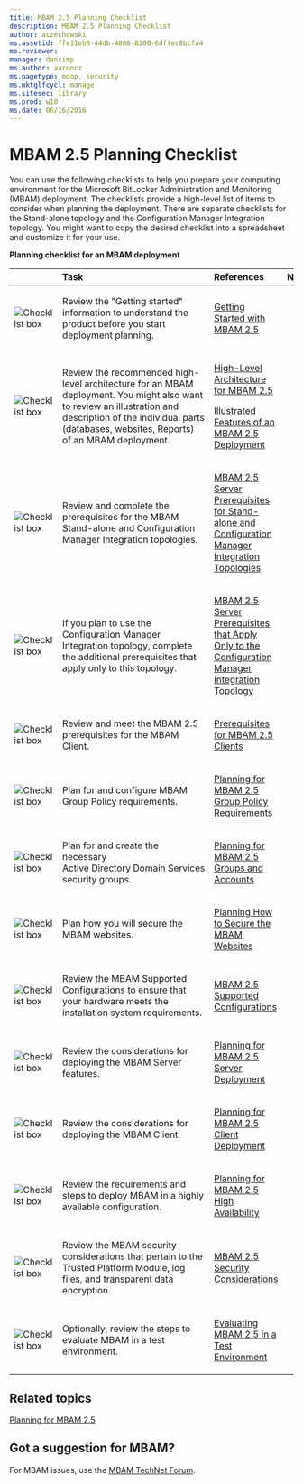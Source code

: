 ```yaml
---
title: MBAM 2.5 Planning Checklist
description: MBAM 2.5 Planning Checklist
author: aczechowski
ms.assetid: ffe11eb8-44db-4886-8300-6dffec8bcfa4
ms.reviewer: 
manager: dansimp
ms.author: aaroncz
ms.pagetype: mdop, security
ms.mktglfcycl: manage
ms.sitesec: library
ms.prod: w10
ms.date: 06/16/2016
---
```



# MBAM 2.5 Planning Checklist


You can use the following checklists to help you prepare your computing environment for the Microsoft BitLocker Administration and Monitoring (MBAM) deployment. The checklists provide a high-level list of items to consider when planning the deployment. There are separate checklists for the Stand-alone topology and the Configuration Manager Integration topology. You might want to copy the desired checklist into a spreadsheet and customize it for your use.

**Planning checklist for an MBAM deployment**

<table>
<colgroup>
<col width="25%" />
<col width="25%" />
<col width="25%" />
<col width="25%" />
</colgroup>
<thead>
<tr class="header">
<th align="left"></th>
<th align="left">Task</th>
<th align="left">References</th>
<th align="left">Notes</th>
</tr>
</thead>
<tbody>
<tr class="odd">
<td align="left"><img src="images/checklistbox.gif" alt="Checklist box" /></td>
<td align="left"><p>Review the &quot;Getting started&quot; information to understand the product before you start deployment planning.</p></td>
<td align="left"><p><a href="getting-started-with-mbam-25.md" data-raw-source="[Getting Started with MBAM 2.5](getting-started-with-mbam-25.md)">Getting Started with MBAM 2.5</a></p></td>
<td align="left"><p></p></td>
</tr>
<tr class="even">
<td align="left"><img src="images/checklistbox.gif" alt="Checklist box" /></td>
<td align="left"><p>Review the recommended high-level architecture for an MBAM deployment. You might also want to review an illustration and description of the individual parts (databases, websites, Reports) of an MBAM deployment.</p></td>
<td align="left"><p><a href="high-level-architecture-for-mbam-25.md" data-raw-source="[High-Level Architecture for MBAM 2.5](high-level-architecture-for-mbam-25.md)">High-Level Architecture for MBAM 2.5</a></p>
<p><a href="illustrated-features-of-an-mbam-25-deployment.md" data-raw-source="[Illustrated Features of an MBAM 2.5 Deployment](illustrated-features-of-an-mbam-25-deployment.md)">Illustrated Features of an MBAM 2.5 Deployment</a></p></td>
<td align="left"><p></p></td>
</tr>
<tr class="odd">
<td align="left"><img src="images/checklistbox.gif" alt="Checklist box" /></td>
<td align="left"><p>Review and complete the prerequisites for the MBAM Stand-alone and Configuration Manager Integration topologies.</p></td>
<td align="left"><p><a href="mbam-25-server-prerequisites-for-stand-alone-and-configuration-manager-integration-topologies.md" data-raw-source="[MBAM 2.5 Server Prerequisites for Stand-alone and Configuration Manager Integration Topologies](mbam-25-server-prerequisites-for-stand-alone-and-configuration-manager-integration-topologies.md)">MBAM 2.5 Server Prerequisites for Stand-alone and Configuration Manager Integration Topologies</a></p></td>
<td align="left"><p></p></td>
</tr>
<tr class="even">
<td align="left"><img src="images/checklistbox.gif" alt="Checklist box" /></td>
<td align="left"><p>If you plan to use the Configuration Manager Integration topology, complete the additional prerequisites that apply only to this topology.</p></td>
<td align="left"><p><a href="mbam-25-server-prerequisites-that-apply-only-to-the-configuration-manager-integration-topology.md" data-raw-source="[MBAM 2.5 Server Prerequisites that Apply Only to the Configuration Manager Integration Topology](mbam-25-server-prerequisites-that-apply-only-to-the-configuration-manager-integration-topology.md)">MBAM 2.5 Server Prerequisites that Apply Only to the Configuration Manager Integration Topology</a></p></td>
<td align="left"><p></p></td>
</tr>
<tr class="odd">
<td align="left"><img src="images/checklistbox.gif" alt="Checklist box" /></td>
<td align="left"><p>Review and meet the MBAM 2.5 prerequisites for the MBAM Client.</p></td>
<td align="left"><p><a href="prerequisites-for-mbam-25-clients.md" data-raw-source="[Prerequisites for MBAM 2.5 Clients](prerequisites-for-mbam-25-clients.md)">Prerequisites for MBAM 2.5 Clients</a></p></td>
<td align="left"><p></p></td>
</tr>
<tr class="even">
<td align="left"><img src="images/checklistbox.gif" alt="Checklist box" /></td>
<td align="left"><p>Plan for and configure MBAM Group Policy requirements.</p></td>
<td align="left"><p><a href="planning-for-mbam-25-group-policy-requirements.md" data-raw-source="[Planning for MBAM 2.5 Group Policy Requirements](planning-for-mbam-25-group-policy-requirements.md)">Planning for MBAM 2.5 Group Policy Requirements</a></p></td>
<td align="left"><p></p></td>
</tr>
<tr class="odd">
<td align="left"><img src="images/checklistbox.gif" alt="Checklist box" /></td>
<td align="left"><p>Plan for and create the necessary Active Directory Domain Services security groups.</p></td>
<td align="left"><p><a href="planning-for-mbam-25-groups-and-accounts.md" data-raw-source="[Planning for MBAM 2.5 Groups and Accounts](planning-for-mbam-25-groups-and-accounts.md)">Planning for MBAM 2.5 Groups and Accounts</a></p></td>
<td align="left"><p></p></td>
</tr>
<tr class="even">
<td align="left"><img src="images/checklistbox.gif" alt="Checklist box" /></td>
<td align="left"><p>Plan how you will secure the MBAM websites.</p></td>
<td align="left"><p><a href="planning-how-to-secure-the-mbam-websites.md" data-raw-source="[Planning How to Secure the MBAM Websites](planning-how-to-secure-the-mbam-websites.md)">Planning How to Secure the MBAM Websites</a></p></td>
<td align="left"><p></p></td>
</tr>
<tr class="odd">
<td align="left"><img src="images/checklistbox.gif" alt="Checklist box" /></td>
<td align="left"><p>Review the MBAM Supported Configurations to ensure that your hardware meets the installation system requirements.</p></td>
<td align="left"><p><a href="mbam-25-supported-configurations.md" data-raw-source="[MBAM 2.5 Supported Configurations](mbam-25-supported-configurations.md)">MBAM 2.5 Supported Configurations</a></p></td>
<td align="left"><p></p></td>
</tr>
<tr class="even">
<td align="left"><img src="images/checklistbox.gif" alt="Checklist box" /></td>
<td align="left"><p>Review the considerations for deploying the MBAM Server features.</p></td>
<td align="left"><p><a href="planning-for-mbam-25-server-deployment.md" data-raw-source="[Planning for MBAM 2.5 Server Deployment](planning-for-mbam-25-server-deployment.md)">Planning for MBAM 2.5 Server Deployment</a></p></td>
<td align="left"><p></p></td>
</tr>
<tr class="odd">
<td align="left"><img src="images/checklistbox.gif" alt="Checklist box" /></td>
<td align="left"><p>Review the considerations for deploying the MBAM Client.</p></td>
<td align="left"><p><a href="planning-for-mbam-25-client-deployment.md" data-raw-source="[Planning for MBAM 2.5 Client Deployment](planning-for-mbam-25-client-deployment.md)">Planning for MBAM 2.5 Client Deployment</a></p></td>
<td align="left"><p></p></td>
</tr>
<tr class="even">
<td align="left"><img src="images/checklistbox.gif" alt="Checklist box" /></td>
<td align="left"><p>Review the requirements and steps to deploy MBAM in a highly available configuration.</p></td>
<td align="left"><p><a href="planning-for-mbam-25-high-availability.md" data-raw-source="[Planning for MBAM 2.5 High Availability](planning-for-mbam-25-high-availability.md)">Planning for MBAM 2.5 High Availability</a></p></td>
<td align="left"><p></p></td>
</tr>
<tr class="odd">
<td align="left"><img src="images/checklistbox.gif" alt="Checklist box" /></td>
<td align="left"><p>Review the MBAM security considerations that pertain to the Trusted Platform Module, log files, and transparent data encryption.</p></td>
<td align="left"><p><a href="mbam-25-security-considerations.md" data-raw-source="[MBAM 2.5 Security Considerations](mbam-25-security-considerations.md)">MBAM 2.5 Security Considerations</a></p></td>
<td align="left"><p></p></td>
</tr>
<tr class="even">
<td align="left"><img src="images/checklistbox.gif" alt="Checklist box" /></td>
<td align="left"><p>Optionally, review the steps to evaluate MBAM in a test environment.</p></td>
<td align="left"><p><a href="evaluating-mbam-25-in-a-test-environment.md" data-raw-source="[Evaluating MBAM 2.5 in a Test Environment](evaluating-mbam-25-in-a-test-environment.md)">Evaluating MBAM 2.5 in a Test Environment</a></p></td>
<td align="left"><p></p></td>
</tr>
</tbody>
</table>

 


## Related topics


[Planning for MBAM 2.5](planning-for-mbam-25.md)

 

 
## Got a suggestion for MBAM?

For MBAM issues, use the [MBAM TechNet Forum](https://social.technet.microsoft.com/Forums/home?forum=mdopmbam).





